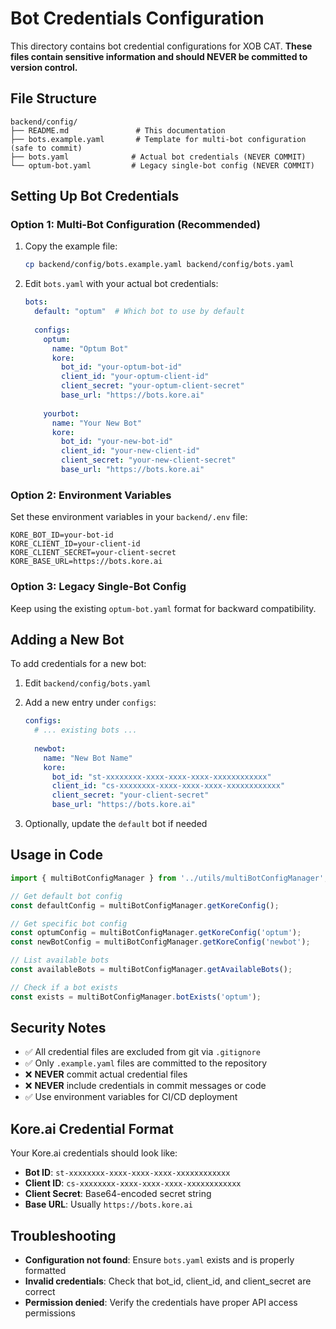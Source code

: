 # Bot Credentials Configuration

This directory contains bot credential configurations for XOB CAT. **These files contain sensitive information and should NEVER be committed to version control.**

## File Structure

```
backend/config/
├── README.md               # This documentation
├── bots.example.yaml       # Template for multi-bot configuration (safe to commit)
├── bots.yaml              # Actual bot credentials (NEVER COMMIT)
└── optum-bot.yaml         # Legacy single-bot config (NEVER COMMIT)
```

## Setting Up Bot Credentials

### Option 1: Multi-Bot Configuration (Recommended)

1. Copy the example file:
   ```bash
   cp backend/config/bots.example.yaml backend/config/bots.yaml
   ```

2. Edit `bots.yaml` with your actual bot credentials:
   ```yaml
   bots:
     default: "optum"  # Which bot to use by default
     
     configs:
       optum:
         name: "Optum Bot"
         kore:
           bot_id: "your-optum-bot-id"
           client_id: "your-optum-client-id"
           client_secret: "your-optum-client-secret"
           base_url: "https://bots.kore.ai"
           
       yourbot:
         name: "Your New Bot"
         kore:
           bot_id: "your-new-bot-id"
           client_id: "your-new-client-id"
           client_secret: "your-new-client-secret"
           base_url: "https://bots.kore.ai"
   ```

### Option 2: Environment Variables

Set these environment variables in your `backend/.env` file:
```env
KORE_BOT_ID=your-bot-id
KORE_CLIENT_ID=your-client-id
KORE_CLIENT_SECRET=your-client-secret
KORE_BASE_URL=https://bots.kore.ai
```

### Option 3: Legacy Single-Bot Config

Keep using the existing `optum-bot.yaml` format for backward compatibility.

## Adding a New Bot

To add credentials for a new bot:

1. Edit `backend/config/bots.yaml`
2. Add a new entry under `configs`:
   ```yaml
   configs:
     # ... existing bots ...
     
     newbot:
       name: "New Bot Name"
       kore:
         bot_id: "st-xxxxxxxx-xxxx-xxxx-xxxx-xxxxxxxxxxxx"
         client_id: "cs-xxxxxxxx-xxxx-xxxx-xxxx-xxxxxxxxxxxx"
         client_secret: "your-client-secret"
         base_url: "https://bots.kore.ai"
   ```

3. Optionally, update the `default` bot if needed

## Usage in Code

```typescript
import { multiBotConfigManager } from '../utils/multiBotConfigManager';

// Get default bot config
const defaultConfig = multiBotConfigManager.getKoreConfig();

// Get specific bot config
const optumConfig = multiBotConfigManager.getKoreConfig('optum');
const newBotConfig = multiBotConfigManager.getKoreConfig('newbot');

// List available bots
const availableBots = multiBotConfigManager.getAvailableBots();

// Check if a bot exists
const exists = multiBotConfigManager.botExists('optum');
```

## Security Notes

- ✅ All credential files are excluded from git via `.gitignore`
- ✅ Only `.example.yaml` files are committed to the repository
- ❌ **NEVER** commit actual credential files
- ❌ **NEVER** include credentials in commit messages or code
- ✅ Use environment variables for CI/CD deployment

## Kore.ai Credential Format

Your Kore.ai credentials should look like:
- **Bot ID**: `st-xxxxxxxx-xxxx-xxxx-xxxx-xxxxxxxxxxxx`
- **Client ID**: `cs-xxxxxxxx-xxxx-xxxx-xxxx-xxxxxxxxxxxx`
- **Client Secret**: Base64-encoded secret string
- **Base URL**: Usually `https://bots.kore.ai`

## Troubleshooting

- **Configuration not found**: Ensure `bots.yaml` exists and is properly formatted
- **Invalid credentials**: Check that bot_id, client_id, and client_secret are correct
- **Permission denied**: Verify the credentials have proper API access permissions